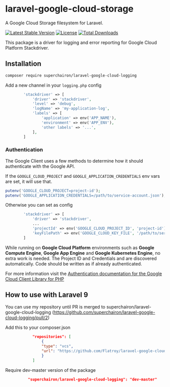 # laravel-google-cloud-storage

A Google Cloud Storage filesystem for Laravel.

[![Latest Stable Version](https://poser.pugx.org/superchairon/laravel-google-cloud-logging/v/stable)](https://packagist.org/packages/superchairon/laravel-google-cloud-logging)
[![License](https://poser.pugx.org/superchairon/laravel-google-cloud-logging/license)](https://packagist.org/packages/superchairon/laravel-google-cloud-logging)
[![Total Downloads](https://poser.pugx.org/superchairon/laravel-google-cloud-logging/downloads)](https://packagist.org/packages/superchairon/laravel-google-cloud-logging)

This package is a driver for logging and error reporting for Google Cloud Platform Stackdriver.

## Installation

```bash
composer require superchairon/laravel-google-cloud-logging
```

Add a new channel in your `logging.php` config

```php
        'stackdriver' => [
            'driver' => 'stackdriver',
            'level' => 'debug',
            'logName' => 'my-application-log',
            'labels' => [
                'application' => env('APP_NAME'),
                'environment' => env('APP_ENV'),
                'other labels' => '...',
            ],
        ]
```

### Authentication

The Google Client uses a few methods to determine how it should authenticate with the Google API.

If the `GOOGLE_CLOUD_PROJECT` and `GOOGLE_APPLICATION_CREDENTIALS` env vars are set, it will use that.
   ```php
   putenv('GOOGLE_CLOUD_PROJECT=project-id');
   putenv('GOOGLE_APPLICATION_CREDENTIALS=/path/to/service-account.json');
   ```
Otherwise you can set as config
```php
        'stackdriver' => [
            'driver' => 'stackdriver',
            ...
            'projectId' => env('GOOGLE_CLOUD_PROJECT_ID', 'project-id'),
            'keyFilePath' => env('GOOGLE_CLOUD_KEY_FILE', '/path/to/service-account.json'),
        ]
```

While running on **Google Cloud Platform** environments such as **Google Compute Engine**, **Google App Engine** and **Google Kubernetes Engine**, no extra work is needed. The Project ID and Credentials and are discovered automatically. Code should be written as if already authenticated.

For more information visit the [Authentication documentation for the Google Cloud Client Library for PHP](https://github.com/googleapis/google-cloud-php/blob/master/AUTHENTICATION.md)

## How to use with Laravel 9

You can use my repository until PR is merged to superchairon/laravel-google-cloud-logging (https://github.com/superchairon/laravel-google-cloud-logging/pull/2)

Add this to your composer.json

```json
            "repositories": [
                {
                "type": "vcs",
                "url": "https://github.com/Flatroy/laravel-google-cloud-logging"
                }
            ]
```

Require dev-master version of the package


```json
          "superchairon/laravel-google-cloud-logging": "dev-master"
```
